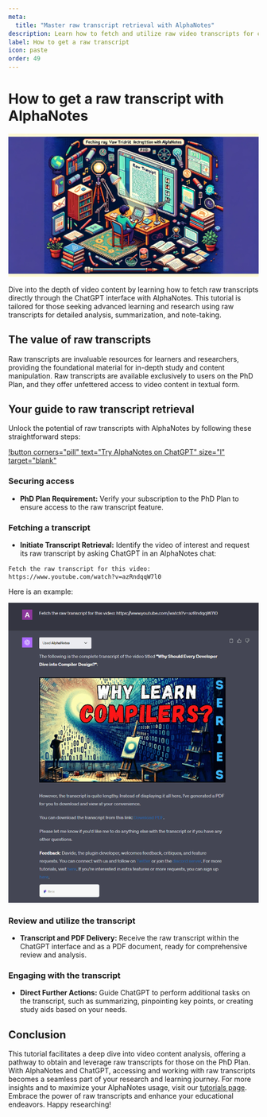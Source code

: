 ```yaml
---
meta:
  title: "Master raw transcript retrieval with AlphaNotes"
description: Learn how to fetch and utilize raw video transcripts for comprehensive analysis and study with AlphaNotes on ChatGPT. Ideal for advanced learners and researchers.
label: How to get a raw transcript
icon: paste
order: 49
---
```


# How to get a raw transcript with AlphaNotes

![](../../resources/transcript-retrieval-banner.png)

Dive into the depth of video content by learning how to fetch raw transcripts directly through the ChatGPT interface with AlphaNotes. This tutorial is tailored for those seeking advanced learning and research using raw transcripts for detailed analysis, summarization, and note-taking.

## The value of raw transcripts

Raw transcripts are invaluable resources for learners and researchers, providing the foundational material for in-depth study and content manipulation. Raw transcripts are available exclusively to users on the PhD Plan, and they offer unfettered access to video content in textual form.

## Your guide to raw transcript retrieval

Unlock the potential of raw transcripts with AlphaNotes by following these straightforward steps:

[!button corners="pill" text="Try AlphaNotes on ChatGPT" size="l" target="blank"](https://chat.openai.com/g/g-ZdfrSRAyo-alphanotes-gpt)

### Securing access

- **PhD Plan Requirement:** Verify your subscription to the PhD Plan to ensure access to the raw transcript feature.

### Fetching a transcript

- **Initiate Transcript Retrieval:** Identify the video of interest and request its raw transcript by asking ChatGPT in an AlphaNotes chat:

```
Fetch the raw transcript for this video: https://www.youtube.com/watch?v=azRndqqW7l0
```

Here is an example:

![](../../resources/raw-transcript.png)

### Review and utilize the transcript

- **Transcript and PDF Delivery:** Receive the raw transcript within the ChatGPT interface and as a PDF document, ready for comprehensive review and analysis.

### Engaging with the transcript

- **Direct Further Actions:** Guide ChatGPT to perform additional tasks on the transcript, such as summarizing, pinpointing key points, or creating study aids based on your needs.

## Conclusion

This tutorial facilitates a deep dive into video content analysis, offering a pathway to obtain and leverage raw transcripts for those on the PhD Plan. With AlphaNotes and ChatGPT, accessing and working with raw transcripts becomes a seamless part of your research and learning journey. For more insights and to maximize your AlphaNotes usage, visit our [tutorials page](https://www.alphanotes.one/tutorials). Embrace the power of raw transcripts and enhance your educational endeavors. Happy researching!
